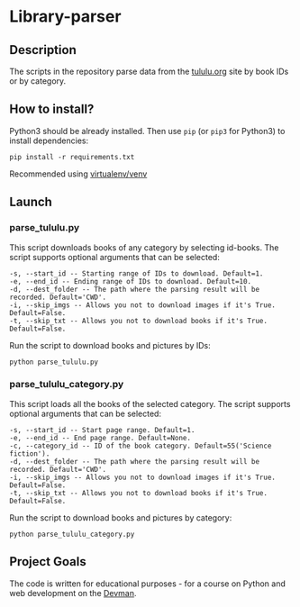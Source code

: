 # Library-parser #

## Description ##

The scripts in the repository parse data from the [tululu.org](https://tululu.org/) site by book IDs or by category.

## How to install? ##

Python3 should be already installed. 
Then use `pip` (or `pip3` for Python3) to install dependencies:

```commandline
pip install -r requirements.txt
```

Recommended using [virtualenv/venv](https://docs.python.org/3/library/venv.html)

## Launch ##
### parse_tululu.py ###
This script downloads books of any category by selecting id-books.
The script supports optional arguments that can be selected:

```commandline
-s, --start_id -- Starting range of IDs to download. Default=1.
-e, --end_id -- Ending range of IDs to download. Default=10.
-d, --dest_folder -- The path where the parsing result will be recorded. Default='CWD'.
-i, --skip_imgs -- Allows you not to download images if it's True. Default=False.
-t, --skip_txt -- Allows you not to download books if it's True. Default=False.
```

Run the script to download books and pictures by IDs:
  ```commandline
  python parse_tululu.py
  ```

### parse_tululu_category.py ###
This script loads all the books of the selected category.
The script supports optional arguments that can be selected:

```commandline
-s, --start_id -- Start page range. Default=1.
-e, --end_id -- End page range. Default=None.
-c, --category_id -- ID of the book category. Default=55('Science fiction').
-d, --dest_folder -- The path where the parsing result will be recorded. Default='CWD'.
-i, --skip_imgs -- Allows you not to download images if it's True. Default=False.
-t, --skip_txt -- Allows you not to download books if it's True. Default=False.

```
Run the script to download books and pictures by category:
  ```commandline
  python parse_tululu_category.py
  ```

## Project Goals ##

The code is written for educational purposes - for a course on Python and web development on the [Devman](https://dvmn.org).
